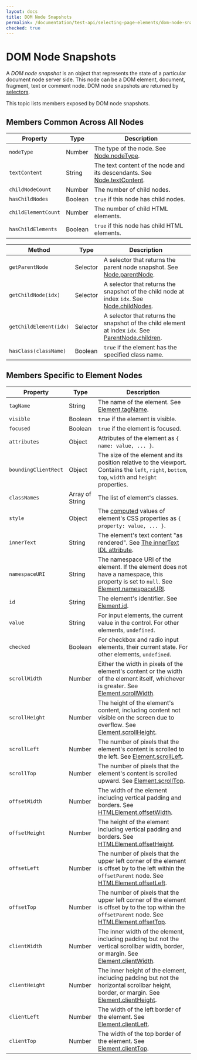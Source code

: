 ```yaml
---
layout: docs
title: DOM Node Snapshots
permalink: /documentation/test-api/selecting-page-elements/dom-node-snapshots.html
checked: true
---
```

# DOM Node Snapshots

A *DOM node snapshot* is an object that represents the state of a particular document node server side.
This node can be a DOM element, document, fragment, text or comment node. DOM node snapshots are returned by [selectors](selectors.md).

This topic lists members exposed by DOM node snapshots.

## Members Common Across All Nodes

Property | Type | Description
------ | ---- | -----
`nodeType` | Number | The type of the node. See [Node.nodeType](https://developer.mozilla.org/en-US/docs/Web/API/Node/nodeType).
`textContent` | String | The text content of the node and its descendants. See [Node.textContent](https://developer.mozilla.org/en-US/docs/Web/API/Node/textContent).
`childNodeCount` | Number | The number of child nodes.
`hasChildNodes` | Boolean | `true` if this node has child nodes.
`childElementCount` | Number | The number of child HTML elements.
`hasChildElements` | Boolean | `true` if this node has child HTML elements.

Method | Type | Description
------ | ---- | -----
`getParentNode` | Selector | A selector that returns the parent node snapshot. See [Node.parentNode](https://developer.mozilla.org/en-US/docs/Web/API/Node/parentNode).
`getChildNode(idx)` | Selector | A selector that returns the snapshot of the child node at index `idx`. See [Node.childNodes](https://developer.mozilla.org/en-US/docs/Web/API/Node/childNodes).
`getChildElement(idx)` | Selector | A selector that returns the snapshot of the child element at index `idx`. See [ParentNode.children](https://developer.mozilla.org/en-US/docs/Web/API/ParentNode/children).
`hasClass(className)` | Boolean | `true` if the element has the specified class name.

## Members Specific to Element Nodes

Property | Type | Description
------ | ---- | ----
`tagName` | String | The name of the element. See [Element.tagName](https://developer.mozilla.org/en-US/docs/Web/API/Element/tagName).
`visible` | Boolean | `true` if the element is visible.
`focused` | Boolean | `true` if the element is focused.
`attributes` | Object | Attributes of the element as `{ name: value, ... }`.
`boundingClientRect` | Object | The size of the element and its position relative to the viewport. Contains the `left`, `right`, `bottom`, `top`, `width` and `height` properties.
`classNames` | Array of String | The list of element's classes.
`style` | Object | The [computed](https://developer.mozilla.org/en-US/docs/Web/API/Window/getComputedStyle) values of element's CSS properties as `{ property: value, ... }`.
`innerText` | String | The element's text content "as rendered". See [The innerText IDL attribute](https://html.spec.whatwg.org/multipage/dom.html#the-innertext-idl-attribute).
`namespaceURI` | String | The namespace URI of the element. If the element does not have a namespace, this property is set to `null`. See [Element.namespaceURI](https://developer.mozilla.org/en-US/docs/Web/API/Element/namespaceURI).
`id`   | String | The element's identifier. See [Element.id](https://developer.mozilla.org/en-US/docs/Web/API/Element/id).
`value` | String | For input elements, the current value in the control. For other elements, `undefined`.
`checked` | Boolean | For checkbox and radio input elements, their current state. For other elements, `undefined`.
`scrollWidth` | Number | Either the width in pixels of the element's content or the width of the element itself, whichever is greater. See [Element.scrollWidth](https://developer.mozilla.org/en-US/docs/Web/API/Element/scrollWidth).
`scrollHeight` | Number | The height of the element's content, including content not visible on the screen due to overflow. See [Element.scrollHeight](https://developer.mozilla.org/en-US/docs/Web/API/Element/scrollHeight).
`scrollLeft` | Number | The number of pixels that the element's content is scrolled to the left. See [Element.scrollLeft](https://developer.mozilla.org/en-US/docs/Web/API/Element/scrollLeft).
`scrollTop` | Number | The number of pixels that the element's content is scrolled upward. See [Element.scrollTop](https://developer.mozilla.org/en-US/docs/Web/API/Element/scrollTop).
`offsetWidth` | Number | The width of the element including vertical padding and borders. See [HTMLElement.offsetWidth](https://developer.mozilla.org/en-US/docs/Web/API/HTMLElement/offsetWidth).
`offsetHeight` | Number | The height of the element including vertical padding and borders. See [HTMLElement.offsetHeight](https://developer.mozilla.org/en-US/docs/Web/API/HTMLElement/offsetHeight).
`offsetLeft` | Number | The number of pixels that the upper left corner of the element is offset by to the left within the `offsetParent` node. See [HTMLElement.offsetLeft](https://developer.mozilla.org/en-US/docs/Web/API/HTMLElement/offsetLeft).
`offsetTop` | Number | The number of pixels that the upper left corner of the element is offset by to the top within the `offsetParent` node. See [HTMLElement.offsetTop](https://developer.mozilla.org/en-US/docs/Web/API/HTMLElement/offsetTop).
`clientWidth` | Number | The inner width of the element, including padding but not the vertical scrollbar width, border, or margin. See [Element.clientWidth](https://developer.mozilla.org/en-US/docs/Web/API/Element/clientWidth).
`clientHeight` | Number | The inner height of the element, including padding but not the horizontal scrollbar height, border, or margin. See [Element.clientHeight](https://developer.mozilla.org/en-US/docs/Web/API/Element/clientHeight).
`clientLeft` | Number | The width of the left border of the element. See [Element.clientLeft](https://developer.mozilla.org/en-US/docs/Web/API/Element/clientLeft).
`clientTop` | Number | The width of the top border of the element. See [Element.clientTop](https://developer.mozilla.org/en-US/docs/Web/API/Element/clientTop).